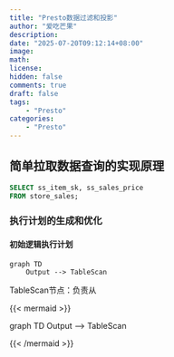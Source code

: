 ```yaml
---
title: "Presto数据过滤和投影"
author: "爱吃芒果"
description:
date: "2025-07-20T09:12:14+08:00"
image:
math:
license:
hidden: false
comments: true
draft: false
tags:
    - "Presto"
categories:
    - "Presto"
---
```


## 简单拉取数据查询的实现原理

```sql
SELECT ss_item_sk, ss_sales_price
FROM store_sales;
```

### 执行计划的生成和优化

#### 初始逻辑执行计划

```mermaid
graph TD
    Output --> TableScan
```

TableScan节点：负责从

{{< mermaid >}}

graph TD
    Output --> TableScan

{{< /mermaid >}}
